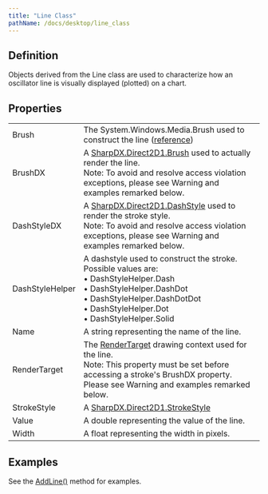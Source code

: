 ```yaml
---
title: "Line Class"
pathName: /docs/desktop/line_class
---
```


## Definition

Objects derived from the Line class are used to characterize how an oscillator line is visually displayed (plotted) on a chart.

## Properties

|  |  |
| --- | --- |
| Brush | The System.Windows.Media.Brush used to construct the line ([reference](https://msdn.microsoft.com/en-us/library/system.windows.media.brushes%28v=vs.110%29.aspx)) |
| BrushDX | A [SharpDX.Direct2D1.Brush](/docs/desktop/sharpdx_direct2d1_brush) used to actually render the line.<br>Note: To avoid and resolve access violation exceptions, please see Warning and examples remarked below. |
| DashStyleDX | A [SharpDX.Direct2D1.DashStyle](/docs/desktop/sharpdx_direct2d1_strokestyle_dashstyle) used to render the stroke style.<br>Note: To avoid and resolve access violation exceptions, please see Warning and examples remarked below. |
| DashStyleHelper | A dashstyle used to construct the stroke. Possible values are:<br>&bull; DashStyleHelper.Dash<br>&bull; DashStyleHelper.DashDot<br>&bull; DashStyleHelper.DashDotDot<br>&bull; DashStyleHelper.Dot<br>&bull; DashStyleHelper.Solid |
| Name | A string representing the name of the line. |
| RenderTarget | The [RenderTarget](/docs/desktop/rendertarget) drawing context used for the line.<br>Note: This property must be set before accessing a stroke's BrushDX property. Please see Warning and examples remarked below. |
| StrokeStyle | A [SharpDX.Direct2D1.StrokeStyle](/docs/desktop/sharpdx_direct2d1_strokestyle) |
| Value | A double representing the value of the line. |
| Width | A float representing the width in pixels. |

## Examples

See the [AddLine()](/docs/desktop/addline) method for examples.

